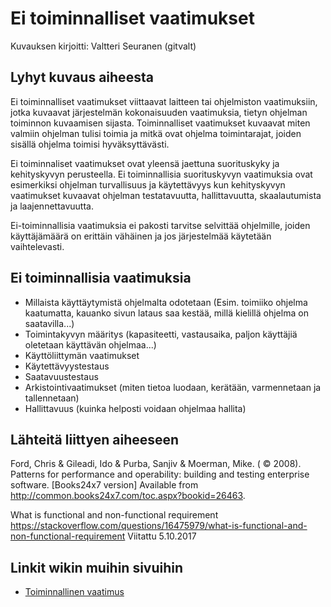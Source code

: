 # Ei toiminnalliset vaatimukset

Kuvauksen kirjoitti: Valtteri Seuranen (gitvalt)

## Lyhyt kuvaus aiheesta

Ei toiminnalliset vaatimukset viittaavat laitteen tai ohjelmiston vaatimuksiin, jotka kuvaavat järjestelmän kokonaisuuden vaatimuksia, tietyn ohjelman toiminnon kuvaamisen sijasta.
Toiminnalliset vaatimukset kuvaavat miten valmiin ohjelman tulisi toimia ja mitkä ovat ohjelma toimintarajat, joiden sisällä ohjelma toimisi hyväksyttävästi.

Ei toiminnaliset vaatimukset ovat yleensä jaettuna suorituskyky ja kehityskyvyn perusteella. Ei toiminnallisia suorituskyvyn vaatimuksia ovat esimerkiksi ohjelman turvallisuus ja käytettävyys 
kun kehityskyvyn vaatimukset kuvaavat ohjelman testatavuutta, hallittavuutta, skaalautumista ja laajennettavuutta.

Ei-toiminnallisia vaatimuksia ei pakosti tarvitse selvittää ohjelmille, joiden käyttäjämäärä on erittäin vähäinen ja jos järjestelmää käytetään vaihtelevasti.

## Ei toiminnallisia vaatimuksia
*   Millaista käyttäytymistä ohjelmalta odotetaan (Esim. toimiiko ohjelma kaatumatta, kauanko sivun lataus saa kestää, millä kielillä ohjelma on saatavilla...)
*   Toimintakyvyn määritys (kapasiteetti, vastausaika, paljon käyttäjiä oletetaan käyttävän ohjelmaa...)
*   Käyttöliittymän vaatimukset
*   Käytettävyystestaus
*   Saatavuustestaus
*   Arkistointivaatimukset (miten tietoa luodaan, kerätään, varmennetaan ja tallennetaan)
*   Hallittavuus (kuinka helposti voidaan ohjelmaa hallita)


## Lähteitä liittyen aiheeseen

Ford, Chris & Gileadi, Ido & Purba, Sanjiv & Moerman, Mike. ( © 2008). Patterns for performance and operability: building and testing enterprise software. [Books24x7 version] Available from http://common.books24x7.com/toc.aspx?bookid=26463.

What is functional and non-functional requirement https://stackoverflow.com/questions/16475979/what-is-functional-and-non-functional-requirement Viitattu 5.10.2017

## Linkit wikin muihin sivuihin

* [Toiminnallinen vaatimus](https://github.com/JAMKPROJ/TTOS1000-GT0/blob/master/functional-requirement.md)

